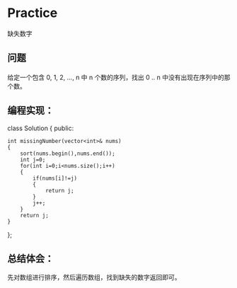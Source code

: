 # Practice
缺失数字
## 问题
#### 
给定一个包含 0, 1, 2, ..., n 中 n 个数的序列，找出 0 .. n 中没有出现在序列中的那个数。
## 编程实现：
class Solution {
public:

    int missingNumber(vector<int>& nums) 
    {
        sort(nums.begin(),nums.end());
        int j=0;
        for(int i=0;i<nums.size();i++)
        {
            if(nums[i]!=j)
            {
                return j;
            }
            j++;
        }
        return j;
    }
};
## 总结体会：
先对数组进行排序，然后遍历数组，找到缺失的数字返回即可。